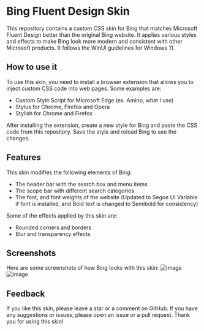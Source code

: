 # Bing Fluent Design Skin

This repository contains a custom CSS skin for Bing that matches Microsoft Fluent Design better than the original Bing website. It applies various styles and effects to make Bing look more modern and consistent with other Microsoft products. It follows the WinUI guidelines for Windows 11.

## How to use it

To use this skin, you need to install a browser extension that allows you to inject custom CSS code into web pages. Some examples are:

- Custom Style Script for Microsoft Edge (ex. Amino, what I use)
- Stylus for Chrome, Firefox and Opera
- Stylish for Chrome and Firefox

After installing the extension, create a new style for Bing and paste the CSS code from this repository. Save the style and reload Bing to see the changes.

## Features

This skin modifies the following elements of Bing:

- The header bar with the search box and menu items
- The scope bar with different search categories
- The font, and font weights of the website (Updated to Segoe UI Variable if font is installed, and Bold text is changed to Semibold for consistency)

Some of the effects applied by this skin are:

- Rounded corners and borders
- Blur and transparency effects

## Screenshots

Here are some screenshots of how Bing looks with this skin:
![image](https://github.com/tobyisawesome/bing-fluent-skin/assets/71511385/e3b20886-d91b-42f3-ade3-0523fe01f578)
![image](https://github.com/tobyisawesome/bing-fluent-skin/assets/71511385/eae62ad3-f387-452e-a817-f34bb20a1384)


## Feedback

If you like this skin, please leave a star or a comment on GitHub. If you have any suggestions or issues, please open an issue or a pull request. Thank you for using this skin!
